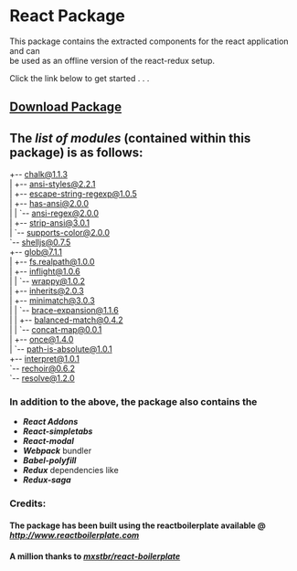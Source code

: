 # React Package 

This package contains the extracted components for the react application and can  
be used as an offline version of the react-redux setup.  

Click the link below to get started . . .

## [Download Package](https://github.com/kcak11/ContentRepos/raw/gh-pages/packages/ReactReduxApp_pkg.zip)

## **The _list of modules_ (contained within this package) is as follows:**

+-- chalk@1.1.3  
| +-- ansi-styles@2.2.1  
| +-- escape-string-regexp@1.0.5  
| +-- has-ansi@2.0.0  
| | \`-- ansi-regex@2.0.0  
| +-- strip-ansi@3.0.1  
| \`-- supports-color@2.0.0  
\`-- shelljs@0.7.5  
  +-- glob@7.1.1  
  | +-- fs.realpath@1.0.0  
  | +-- inflight@1.0.6  
  | | \`-- wrappy@1.0.2  
  | +-- inherits@2.0.3  
  | +-- minimatch@3.0.3  
  | | \`-- brace-expansion@1.1.6  
  | |   +-- balanced-match@0.4.2  
  | |   \`-- concat-map@0.0.1  
  | +-- once@1.4.0  
  | \`-- path-is-absolute@1.0.1  
  +-- interpret@1.0.1  
  \`-- rechoir@0.6.2  
    \`-- resolve@1.2.0  
    
### In addition to the above, the package also contains the 
* **_React Addons_**
 * **_React-simpletabs_**
 * **_React-modal_**
* **_Webpack_** bundler
* **_Babel-polyfill_**
* **_Redux_** dependencies like 
 * **_Redux-saga_**

### Credits:
#### The package has been built using the reactboilerplate available @ _http://www.reactboilerplate.com_
#### A million thanks to _[mxstbr/react-boilerplate](https://github.com/mxstbr/react-boilerplate)_
